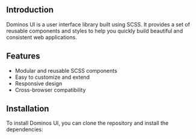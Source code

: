 ## Introduction
Dominos UI is a user interface library built using SCSS. It provides a set of reusable components and styles to help you quickly build beautiful and consistent web applications.

## Features
- Modular and reusable SCSS components
- Easy to customize and extend
- Responsive design
- Cross-browser compatibility

## Installation
To install Dominos UI, you can clone the repository and install the dependencies:
